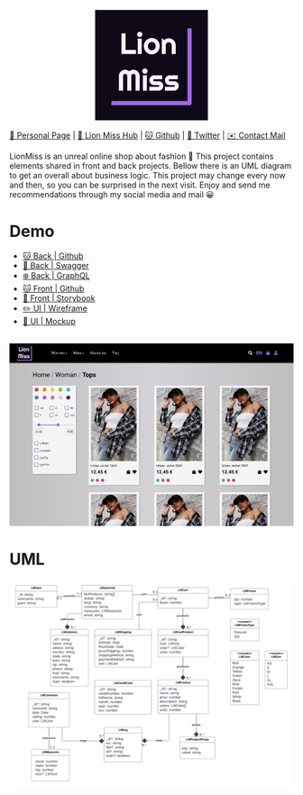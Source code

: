 <p align="center">
  <img width="200" class="logo" src="./docs/logo.png" />
</p>

[💃 Personal Page](https://www.kodeneko.com) | [👗 Lion Miss Hub](https://kodeneko.com/lionmiss) | [🐱 Github](https://github.com/kode-neko) | [🐤 Twitter](https://twitter.com/KodenekoFront) | [✉️ Contact Mail](mailto:ladysun.freedom@gmail.com)

LionMiss is an unreal online shop about fashion 🛒 This project contains elements shared in front and back projects. Bellow there is an UML diagram to get an overall about business logic. This project may change every now and then, so you can be surprised in the next visit. Enjoy and send me recommendations through my social media and mail 😀

# Demo
- [🐱 Back | Github](https://github.com/kode-neko/lionmiss-back)
- [🌳 Back | Swagger](https://www.kodeneko.com/lionmiss/swagger)
- [❄️ Back | GraphQL](https://www.kodeneko.com/lionmiss/gql)
- [🐱 Front | Github](https://github.com/kode-neko/lionmiss-components)
- [🎨 Front | Storybook](https://www.kodeneko.com/lionmiss/storybook)
- [✏️ UI | Wireframe](https://www.kodeneko.com/lionmiss/wireframe)
- [📱 UI | Mockup](https://www.kodeneko.com/lionmiss/mockup)

<br/>

<img class="exampleImg" src="./docs/example-screen.png" />

# UML

<img class="exampleImg" src="./docs/uml.png" />
